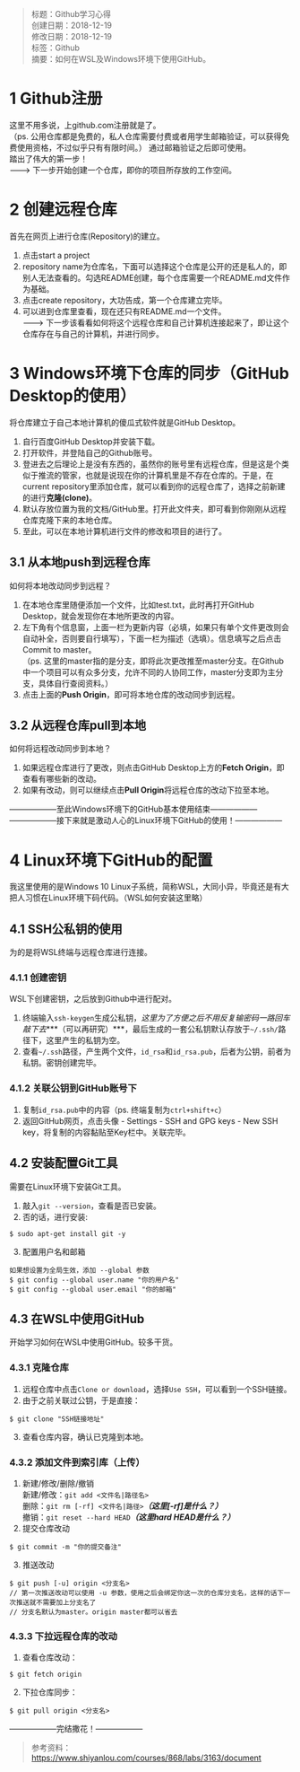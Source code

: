 > 标题：Github学习心得  
> 创建日期：2018-12-19   
> 修改日期：2018-12-19   
> 标签：Github   
> 摘要：如何在WSL及Windows环境下使用GitHub。

# 1 Github注册
这里不用多说，上github.com注册就是了。  
（ps. 公用仓库都是免费的，私人仓库需要付费或者用学生邮箱验证，可以获得免费使用资格，不过似乎只有有限时间。）
通过邮箱验证之后即可使用。  
踏出了伟大的第一步！  
---> 下一步开始创建一个仓库，即你的项目所存放的工作空间。

# 2 创建远程仓库
首先在网页上进行仓库(Repository)的建立。  
1. 点击start a project  
2. repository name为仓库名，下面可以选择这个仓库是公开的还是私人的，即别人无法查看的。勾选README创建，每个仓库需要一个README.md文件作为基础。  
3. 点击create repository，大功告成，第一个仓库建立完毕。  
4. 可以进到仓库里查看，现在还只有README.md一个文件。  
---> 下一步该看看如何将这个远程仓库和自己计算机连接起来了，即让这个仓库存在与自己的计算机，并进行同步。

# 3 Windows环境下仓库的同步（GitHub Desktop的使用）
将仓库建立于自己本地计算机的傻瓜式软件就是GitHub Desktop。  
1. 自行百度GitHub Desktop并安装下载。  
2. 打开软件，并登陆自己的Github账号。  
3. 登进去之后理论上是没有东西的，虽然你的账号里有远程仓库，但是这是个类似于推流的管家，也就是说现在你的计算机里是不存在仓库的。于是，在current repository里添加仓库，就可以看到你的远程仓库了，选择之前新建的进行**克隆(clone)**。  
4. 默认存放位置为我的文档/GitHub里。打开此文件夹，即可看到你刚刚从远程仓库克隆下来的本地仓库。  
5. 至此，可以在本地计算机进行文件的修改和项目的进行了。

## 3.1 从本地push到远程仓库
如何将本地改动同步到远程？  
1. 在本地仓库里随便添加一个文件，比如test.txt，此时再打开GitHub Desktop，就会发现你在本地所更改的内容。  
2. 左下角有个信息窗，上面一栏为更新内容（必填，如果只有单个文件更改则会自动补全，否则要自行填写），下面一栏为描述（选填）。信息填写之后点击Commit to master。  
（ps. 这里的master指的是分支，即将此次更改推至master分支。在Github中一个项目可以有众多分支，允许不同的人协同工作，master分支即为主分支，具体自行查阅资料。）  
3. 点击上面的**Push Origin**，即可将本地仓库的改动同步到远程。

## 3.2 从远程仓库pull到本地
如何将远程改动同步到本地？  
1. 如果远程仓库进行了更改，则点击GitHub Desktop上方的**Fetch Origin**，即查看有哪些新的改动。  
2. 如果有改动，则可以继续点击**Pull Origin**将远程仓库的改动下拉至本地。  

——————至此Windows环境下的GitHub基本使用结束——————  
——————接下来就是激动人心的Linux环境下GitHub的使用！——————

# 4 Linux环境下GitHub的配置
我这里使用的是Windows 10 Linux子系统，简称WSL，大同小异，毕竟还是有大把人习惯在Linux环境下码代码。（WSL如何安装这里略）

## 4.1 SSH公私钥的使用
为的是将WSL终端与远程仓库进行连接。

### 4.1.1 创建密钥
WSL下创建密钥，之后放到Github中进行配对。  
1. 终端输入`ssh-keygen`生成公私钥，*这里为了方便之后不用反复输密码一路回车敲下去****（可以再研究）***，最后生成的一套公私钥默认存放于`~/.ssh/`路径下，这里产生的私钥为空。  
2. 查看`~/.ssh`路径，产生两个文件，`id_rsa`和`id_rsa.pub`，后者为公钥，前者为私钥。密钥创建完毕。

### 4.1.2 关联公钥到GitHub账号下
1. 复制`id_rsa.pub`中的内容（ps. 终端复制为`ctrl+shift+c`）  
2. 返回GitHub网页，点击头像 - Settings - SSH and GPG keys - New SSH key，将复制的内容黏贴至Key栏中。关联完毕。

## 4.2 安装配置Git工具
需要在Linux环境下安装Git工具。  
1. 敲入`git --version`，查看是否已安装。  
2. 否的话，进行安装:  
```
$ sudo apt-get install git -y
```  
3. 配置用户名和邮箱  
```
如果想设置为全局生效，添加 --global 参数
$ git config --global user.name "你的用户名"
$ git config --global user.email "你的邮箱"
```

## 4.3 在WSL中使用GitHub
开始学习如何在WSL中使用GitHub。较多干货。

### 4.3.1 克隆仓库
1. 远程仓库中点击`Clone or download`，选择`Use SSH`，可以看到一个SSH链接。  
2. 由于之前关联过公钥，于是直接：  
```
$ git clone "SSH链接地址"
```
3. 查看仓库内容，确认已克隆到本地。  

### 4.3.2 添加文件到索引库（上传）
1. 新建/修改/删除/撤销   
新建/修改：`git add <文件名|路径名>`  
删除：`git rm [-rf] <文件名|路径>`***（这里[-rf]是什么？）***  
撤销：`git reset --hard HEAD`***（这里hard HEAD是什么？）***  
2. 提交仓库改动  
```
$ git commit -m "你的提交备注"
```  
3. 推送改动  
```
$ git push [-u] origin <分支名>
// 第一次推送改动可以使用 -u 参数，使用之后会绑定你这一次的仓库分支名，这样的话下一次推送就不需要加上分支名了
// 分支名默认为master。origin master都可以省去
```

### 4.3.3 下拉远程仓库的改动
1. 查看仓库改动：  
```
$ git fetch origin
```
2. 下拉仓库同步：  
```
$ git pull origin <分支名>
```

——————完结撒花！——————

> 参考资料：  
> https://www.shiyanlou.com/courses/868/labs/3163/document  
